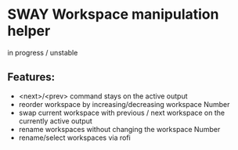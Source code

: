 # SWAY Workspace manipulation helper
in progress / unstable

## Features:

- \<next\>/\<prev\> command stays on the active output
- reorder workspace by increasing/decreasing workspace Number
- swap current workspace with previous / next workspace on the currently active output
- rename workspaces without changing the workspace Number
- rename/select workspaces via rofi
